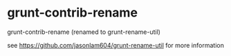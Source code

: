 # grunt-contrib-rename
grunt-contrib-rename (renamed to grunt-rename-util)

see https://github.com/jasonlam604/grunt-rename-util for more information

